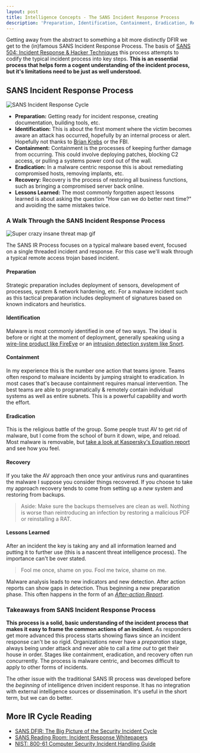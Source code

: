 ```yaml
---
layout: post
title: Intelligence Concepts - The SANS Incident Response Process
description: 'Preparation, Identification, Containment, Eradication, Recovery, Lessons Learned. Repeat.'
---
```


Getting away from the abstract to something a bit more distinctly DFIR we get to the (in)famous SANS Incident Response Process. The basis of [SANS 504: Incident Response & Hacker Techniques](http://www.sans.org/course/hacker-techniques-exploits-incident-handling) this process attempts to codify the typical incident process into key steps. __This is an essential process that helps form a cogent understanding of the incident process, but it's limitations need to be just as well understood.__

## SANS Incident Response Process

![SANS Incident Response Cycle](https://docs.google.com/drawings/d/14qSo8_WYzAckSxvwLF7FzRyC_FP1JjWC0Og2UQz8YVU/pub?w=480&h=360)

- __Preparation:__ Getting ready for incident response, creating documentation, building tools, etc.
- __Identification:__ This is about the first moment where the victim becomes aware an attack has occurred, hopefully by an internal process or alert. Hopefully not thanks to [Brian Krebs](http://krebsonsecurity.com) or the FBI.  
- __Containment:__ Containment is the processes of keeping further damage from occurring. This could involve deploying patches, blocking C2 access, or pulling a systems power cord out of the wall.
- __Eradication:__ In a malware centric response this is about remediating compromised hosts, removing implants, etc.
- __Recovery:__ Recovery is the process of restoring all business functions, such as bringing a compromised server back online.
- __Lessons Learned:__ The most commonly forgotten aspect lessons learned is about asking the question "How can we do better next time?" and avoiding the same mistakes twice.

### A Walk Through the SANS Incident Response Process

![Super crazy insane threat map gif](/public/omgconnections.gif)

The SANS IR Process focuses on a typical malware based event, focused on a single threaded incident and response. For this case we'll walk through a typical remote access trojan based incident.

#### <i class="fa fa-angle-double-right"></i> Preparation
Strategic preparation includes deployment of sensors, development of processes, system & network hardening, etc. For a malware incident such as this tactical preparation includes deployment of signatures based on known indicators and heuristics.

#### <i class="fa fa-angle-double-right"></i> Identification
Malware is most commonly identified in one of two ways. The ideal is before or right at the moment of deployment, generally speaking using a [wire-line product like FireEye](https://www.fireeye.com/products/nx-network-security-products.html) or an [intrusion detection system like Snort](https://www.snort.org/).

#### <i class="fa fa-angle-double-right"></i> Containment
In my experience this is the number one action that teams ignore. Teams often respond to malware incidents by jumping straight to eradication. In most cases that's because containment requires manual intervention. The best teams are able to programatically & remotely contain individual systems as well as entire subnets. This is a powerful capability and worth the effort.

#### <i class="fa fa-angle-double-right"></i> Eradication
This is the religious battle of the group. Some people trust AV to get rid of malware, but I come from the school of burn it down, wipe, and reload. Most malware is removable, but [take a look at Kaspersky's Equation report](https://blog.kaspersky.com/equation-hdd-malware/7623/) and see how you feel.

#### <i class="fa fa-angle-double-right"></i> Recovery
If you take the AV approach then once your antivirus runs and quarantines the malware I suppose you consider things recovered. If you choose to take my approach recovery tends to come from setting up a _new_ system and restoring from backups.

> Aside: Make sure the backups themselves are clean as well. Nothing is worse than reintroducing an infection by restoring a malicious PDF or reinstalling a RAT.

#### <i class="fa fa-angle-double-right"></i> Lessons Learned
After an incident the key is taking any and all information learned and putting it to further use (this is a nascent threat intelligence process). The importance can't be over stated.

> <i class="fa fa-quote-left fa-3x pull-left"></i>Fool me once, shame on you. Fool me twice, shame on me.

Malware analysis leads to new indicators and new detection. After action reports can show gaps in detection. Thus beginning a new preparation phase. This often happens in the form of an [_After-action Report_](http://en.wikipedia.org/wiki/After-action_review).

### Takeaways from SANS Incident Response Process

__This process is a solid, basic understanding of the incident process that makes it easy to frame the common actions of an incident.__ As responders get more advanced this process starts showing flaws since an incident response can't be so rigid. Organizations never have a _preparation_ stage, always being under attack and never able to call a _time out_ to get their house in order. Stages like containment, eradication, and recovery often run concurrently. The process is malware centric, and becomes difficult to apply to other forms of incidents.

The other issue with the traditional SANS IR process was developed before the _beginning_ of intelligence driven incident response. It has no integration with external intelligence sources or dissemination. It's useful in the short term, but we can do better.

## More IR Cycle Reading
- [SANS DFIR: The Big Picture of the Security Incident Cycle](http://digital-forensics.sans.org/blog/2010/09/27/digital-forensics-security-incident-cycle/)
- [SANS Reading Room: Incident Response Whitepapers](http://www.sans.org/reading-room/whitepapers/incident)
- [NIST: 800-61 Computer Security Incident Handling Guide](http://nvlpubs.nist.gov/nistpubs/SpecialPublications/NIST.SP.800-61r2.pdf)
